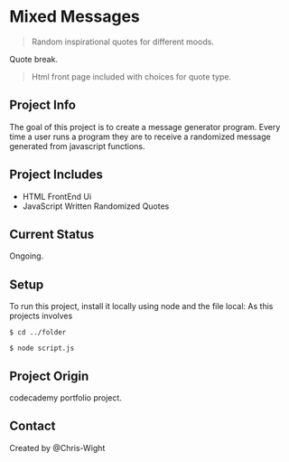# Mixed Messages
> Random inspirational quotes for different moods.  

Quote break.

> Html front page included with choices for quote type.

## Project Info
The goal of this project is to create a message generator program.
Every time a user runs a program they are to receive a randomized message
generated from javascript functions.

##  Project Includes
* HTML FrontEnd Ui
* JavaScript Written Randomized Quotes

## Current Status
Ongoing.

## Setup
To run this project, install it locally using node and the file local:
As this projects involves 

```$ cd ../folder```

```$ node script.js```

## Project Origin
codecademy portfolio project.

## Contact
Created by @Chris-Wight